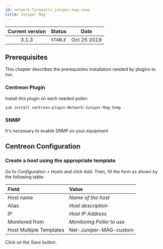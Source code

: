 ```yaml
---
id: network-firewalls-juniper-mag-snmp
title: Juniper Mag
---
```


| Current version | Status | Date |
| :-: | :-: | :-: |
| 3.1.3 | `STABLE` | Oct 25 2019 |

## Prerequisites

This chapter describes the prerequisites installation needed by plugins to run.

### Centreon Plugin

Install this plugin on each needed poller:

``` shell
yum install centreon-plugin-Network-Juniper-Mag-Snmp
```

### SNMP

It's necessary to enable SNMP on your equipment

## Centreon Configuration

### Create a host using the appropriate template

Go to *Configuration \> Hosts* and click *Add*. Then, fill the form as shown by the following table:

| Field                   | Value                      |
| :---------------------- | :------------------------- |
| Host name               | *Name of the host*         |
| Alias                   | *Host description*         |
| IP                      | *Host IP Address*          |
| Monitored from          | *Monitoring Poller to use* |
| Host Multiple Templates | Net-Juniper-MAG-custom     |

Click on the *Save* button.


